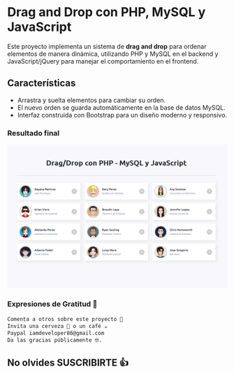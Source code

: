 # Drag and Drop con PHP, MySQL y JavaScript

Este proyecto implementa un sistema de **drag and drop** para ordenar elementos de manera dinámica, utilizando PHP y MySQL en el backend y JavaScript/jQuery para manejar el comportamiento en el frontend.

## Características

- Arrastra y suelta elementos para cambiar su orden.
- El nuevo orden se guarda automáticamente en la base de datos MySQL.
- Interfaz construida con Bootstrap para un diseño moderno y responsivo.

### Resultado final

![](https://raw.githubusercontent.com/urian121/imagenes-proyectos-github/refs/heads/master/Drag-Drop-whit-Php-Javascript-Jquery-ui-and-Mysql.png)


### Expresiones de Gratitud 🎁

    Comenta a otros sobre este proyecto 📢
    Invita una cerveza 🍺 o un café ☕
    Paypal iamdeveloper86@gmail.com
    Da las gracias públicamente 🤓.

## No olvides SUSCRIBIRTE 👍